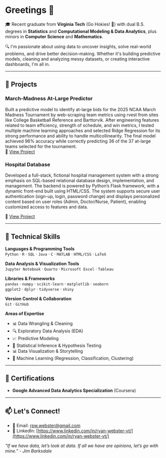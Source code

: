 # Greetings 👋

🎓 Recent graduate from **Virginia Tech** (Go Hokies! 🦃) with dual B.S. degrees in **Statistics** and **Computational Modeling & Data Analytics**, plus minors in **Computer Science** and **Mathematics**.

🔍 I'm passionate about using data to uncover insights, solve real-world problems, and drive better decision-making. Whether it's building predictive models, cleaning and analyzing messy datasets, or creating interactive dashboards, I'm all in.

---
## 🧪 Projects
### March-Madness At-Large Predictor
Built a predictive model to identify at-large bids for the 2025 NCAA March Madness Tournament by web-scraping team metrics using rvest from sites like College Basketball Reference and Barttorvik. After engineering features related to team efficiency, strength of schedule, and win metrics, I tested multiple machine learning approaches and selected Ridge Regression for its strong performance and ability to handle multicollinearity. The final model achieved 96% accuracy while correctly predicting 36 of the 37 at-large teams selected for the tournament.                                                                                                                                                                                    
🔗 [View Project](https://github.com/your-username/injury-risk-dashboard)

### Hospital Database
Developed a full-stack, fictional hospital management system with a strong emphasis on SQL-based relational database design, implementation, and management. The backend is powered by Python’s Flask framework, with a dynamic front-end built using HTML/CSS. The system supports secure user authentication (sign-up, login, password change) and displays personalized content based on user roles (Admin, Doctor/Nurse, Patient), enabling customized access to features and data.

🔗 [View Project](https://github.com/ryan-webster-vt/Hospital-Database)

---

## 🔧 Technical Skills
**Languages & Programming Tools**  
`Python` · `R` · `SQL` · `Java` · `C` · `MATLAB` · `HTML/CSS` · `LaTeX`

**Data Analysis & Visualization Tools**  
`Jupyter Notebook` · `Quarto` · `Microsoft Excel` · `Tableau`

**Libraries & Frameworks**  
`pandas` · `numpy` · `scikit-learn` · `matplotlib` · `seaborn`  
`ggplot2` · `dplyr` · `tidyverse` · `shiny`

**Version Control & Collaboration**  
`Git` · `GitHub`

**Areas of Expertise**  
- 📊 Data Wrangling & Cleaning  
- 🔍 Exploratory Data Analysis (EDA)  
- 📈 Predictive Modeling  
- 📐 Statistical Inference & Hypothesis Testing  
- 📊 Data Visualization & Storytelling  
- 🤖 Machine Learning (Regression, Classification, Clustering)

---

## 📜 Certifications
- **Google Advanced Data Analytics Specialization** (Coursera)

---
## 📫 Let's Connect!
- 📧 Email: [rpw.webster@gmail.com](mailto:rpw.webster@gmail.com)  
- 💼 LinkedIn: [https://www.linkedin.com/in/ryan-webster-vt/](https://www.linkedin.com/in/ryan-webster-vt/)

  

_“If we have data, let’s look at data. If all we have are opinions, let’s go with mine.” - Jim Barksdale_


<!--
**ryan-webster-vt/ryan-webster-vt** is a ✨ _special_ ✨ repository because its `README.md` (this file) appears on your GitHub profile.

Here are some ideas to get you started:

- 🔭 I’m currently working on ...
- 🌱 I’m currently learning ...
- 👯 I’m looking to collaborate on ...
- 🤔 I’m looking for help with ...
- 💬 Ask me about ...
- 📫 How to reach me: ...
- 😄 Pronouns: ...
- ⚡ Fun fact: ...
-->

